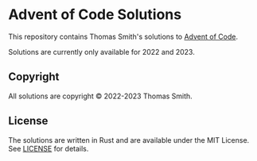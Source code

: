 # Advent of Code Solutions
This repository contains Thomas Smith's solutions to
[Advent of Code](https://adventofcode.com/).

Solutions are currently only available for 2022 and 2023.

## Copyright
All solutions are copyright © 2022-2023 Thomas Smith.

## License
The solutions are written in Rust and are available under the MIT License. See
[LICENSE](./LICENSE) for details.
